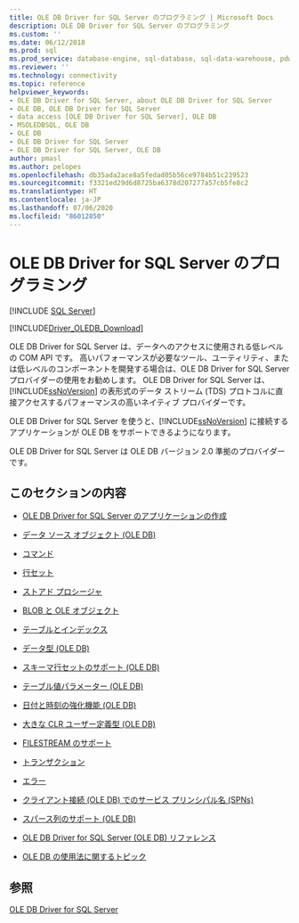 ```yaml
---
title: OLE DB Driver for SQL Server のプログラミング | Microsoft Docs
description: OLE DB Driver for SQL Server のプログラミング
ms.custom: ''
ms.date: 06/12/2018
ms.prod: sql
ms.prod_service: database-engine, sql-database, sql-data-warehouse, pdw
ms.reviewer: ''
ms.technology: connectivity
ms.topic: reference
helpviewer_keywords:
- OLE DB Driver for SQL Server, about OLE DB Driver for SQL Server
- OLE DB, OLE DB Driver for SQL Server
- data access [OLE DB Driver for SQL Server], OLE DB
- MSOLEDBSQL, OLE DB
- OLE DB
- OLE DB Driver for SQL Server
- OLE DB Driver for SQL Server, OLE DB
author: pmasl
ms.author: pelopes
ms.openlocfilehash: db35ada2ace8a5fedad05b56ce9784b51c239523
ms.sourcegitcommit: f3321ed29d6d8725ba6378d207277a57cb5fe8c2
ms.translationtype: HT
ms.contentlocale: ja-JP
ms.lasthandoff: 07/06/2020
ms.locfileid: "86012850"
---
```

# <a name="ole-db-driver-for-sql-server-programming"></a>OLE DB Driver for SQL Server のプログラミング
[!INCLUDE [SQL Server](../../../includes/applies-to-version/sql-asdb-asdbmi-asa-pdw.md)]

[!INCLUDE[Driver_OLEDB_Download](../../../includes/driver_oledb_download.md)]

  OLE DB Driver for SQL Server は、データへのアクセスに使用される低レベルの COM API です。 高いパフォーマンスが必要なツール、ユーティリティ、または低レベルのコンポーネントを開発する場合は、OLE DB Driver for SQL Server プロバイダーの使用をお勧めします。 OLE DB Driver for SQL Server は、[!INCLUDE[ssNoVersion](../../../includes/ssnoversion-md.md)] の表形式のデータ ストリーム (TDS) プロトコルに直接アクセスするパフォーマンスの高いネイティブ プロバイダーです。  
  
 OLE DB Driver for SQL Server を使うと、[!INCLUDE[ssNoVersion](../../../includes/ssnoversion-md.md)] に接続するアプリケーションが OLE DB をサポートできるようになります。  
  
 OLE DB Driver for SQL Server は OLE DB バージョン 2.0 準拠のプロバイダーです。  
  
## <a name="in-this-section"></a>このセクションの内容  
  
-   [OLE DB Driver for SQL Server のアプリケーションの作成](../../oledb/ole-db-driver/creating-a-oledb-driver-for-sql-server-application.md)  
  
-   [データ ソース オブジェクト &#40;OLE DB&#41;](../../oledb/ole-db-data-source-objects/data-source-objects-ole-db.md)  
  
-   [コマンド](../../oledb/ole-db-commands/commands.md)  
  
-   [行セット](../../oledb/ole-db-rowsets/rowsets.md)  
  
-   [ストアド プロシージャ](../../oledb/ole-db/stored-procedures.md)  
  
-   [BLOB と OLE オブジェクト](../../oledb/ole-db-blobs/blobs-and-ole-objects.md)  
  
-   [テーブルとインデックス](../../oledb/ole-db-tables-indexes/tables-and-indexes.md)  
  
-   [データ型 &#40;OLE DB&#41;](../../oledb/ole-db-data-types/data-types-ole-db.md)  
  
-   [スキーマ行セットのサポート &#40;OLE DB&#41;](../../oledb/ole-db/schema-rowset-support-ole-db.md)  
  
-   [テーブル値パラメーター &#40;OLE DB&#41;](../../oledb/ole-db-table-valued-parameters/table-valued-parameters-ole-db.md)  
  
-   [日付と時刻の強化機能 &#40;OLE DB&#41;](../../oledb/ole-db-date-time/date-and-time-improvements-ole-db.md)  
  
-   [大きな CLR ユーザー定義型 &#40;OLE DB&#41;](../../oledb/ole-db/large-clr-user-defined-types-ole-db.md)  
  
-   [FILESTREAM のサポート](../../oledb/features/filestream-support.md)  
  
-   [トランザクション](../../oledb/ole-db-transactions/transactions.md)  
  
-   [エラー](../../oledb/ole-db-errors/errors.md)  
  
-   [クライアント接続 &#40;OLE DB&#41; でのサービス プリンシパル名 &#40;SPNs&#41;](../../oledb/ole-db/service-principal-names-spns-in-client-connections-ole-db.md)  
  
-   [スパース列のサポート &#40;OLE DB&#41;](../../oledb/ole-db/sparse-columns-support-ole-db.md)  
  
-   [OLE DB Driver for SQL Server &#40;OLE DB&#41; リファレンス](../../oledb/ole-db-interfaces/oledb-driver-for-sql-server-ole-db-interfaces.md)  
  
-   [OLE DB の使用法に関するトピック](../../oledb/ole-db-how-to/ole-db-how-to-topics.md)  
  
## <a name="see-also"></a>参照  
 [OLE DB Driver for SQL Server](../../oledb/oledb-driver-for-sql-server.md)  
  
  
